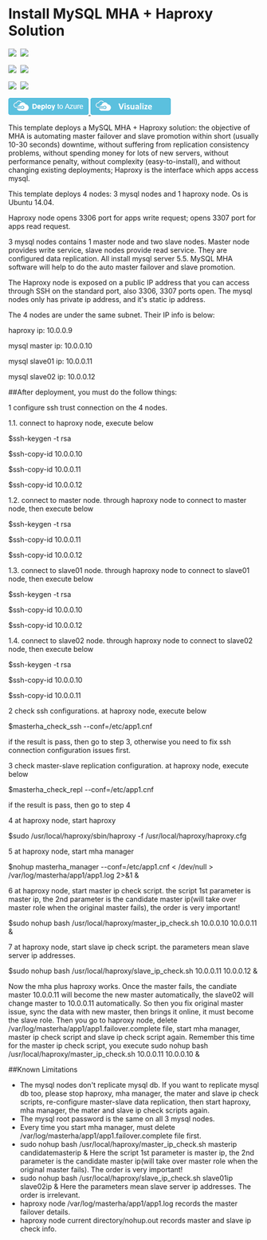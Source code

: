 # Install MySQL MHA + Haproxy Solution

<IMG SRC="https://azbotstorage.blob.core.windows.net/badges/mysql-mha-haproxy-ubuntu/PublicLastTestDate.svg" />&nbsp;
<IMG SRC="https://azbotstorage.blob.core.windows.net/badges/mysql-mha-haproxy-ubuntu/PublicDeployment.svg" />&nbsp;

<IMG SRC="https://azbotstorage.blob.core.windows.net/badges/mysql-mha-haproxy-ubuntu/FairfaxLastTestDate.svg" />&nbsp;
<IMG SRC="https://azbotstorage.blob.core.windows.net/badges/mysql-mha-haproxy-ubuntu/FairfaxDeployment.svg" />&nbsp;

<IMG SRC="https://azbotstorage.blob.core.windows.net/badges/mysql-mha-haproxy-ubuntu/BestPracticeResult.svg" />&nbsp;
<IMG SRC="https://azbotstorage.blob.core.windows.net/badges/mysql-mha-haproxy-ubuntu/CredScanResult.svg" />&nbsp;

<a href="https://portal.azure.com/#create/Microsoft.Template/uri/https%3A%2F%2Fraw.githubusercontent.com%2FAzure%2Fazure-quickstart-templates%2Fmaster%2Fmysql-mha-haproxy-ubuntu%2Fazuredeploy.json" target="_blank">
    <img src="https://raw.githubusercontent.com/Azure/azure-quickstart-templates/master/1-CONTRIBUTION-GUIDE/images/deploytoazure.png"/>
</a>
<a href="
http://armviz.io/#/?load=https%3A%2F%2Fraw.githubusercontent.com%2FAzure%2Fazure-quickstart-templates%2Fmaster%2Fmysql-mha-haproxy-ubuntu%2Fazuredeploy.json" target="_blank">
    <img src="https://raw.githubusercontent.com/Azure/azure-quickstart-templates/master/1-CONTRIBUTION-GUIDE/images/visualizebutton.png"/>
</a>


This template deploys a MySQL MHA + Haproxy solution:  the objective of MHA is automating master failover and slave promotion within short (usually 10-30 seconds) downtime, without suffering from replication consistency problems, without spending money for lots of new servers, without performance penalty, without complexity (easy-to-install), and without changing existing deployments; Haproxy is the interface which apps access mysql.

This template deploys 4 nodes: 3 mysql nodes and 1 haproxy node. Os is Ubuntu 14.04.

Haproxy node opens 3306 port for apps write request; opens 3307 port for apps read request.

3 mysql nodes contains 1 master node and two slave nodes. Master node provides write service, slave nodes provide read service. They are configured data replication. All install mysql server 5.5. MySQL MHA software will help to do the auto master failover and slave promotion.

The Haproxy node is exposed on a public IP address that you can access through SSH on the standard port, also 3306, 3307 ports open.
The mysql nodes only has private ip address, and it's static ip address. 

The 4 nodes are under the same subnet. Their IP info is below:

haproxy ip: 10.0.0.9

mysql master ip: 10.0.0.10

mysql slave01 ip: 10.0.0.11

mysql slave02 ip: 10.0.0.12

##After deployment, you must do the follow things:

1 configure ssh trust connection on the 4 nodes. 

1.1. connect to haproxy node, execute below

$ssh-keygen -t rsa

$ssh-copy-id 10.0.0.10

$ssh-copy-id 10.0.0.11

$ssh-copy-id 10.0.0.12

1.2. connect to master node. through haproxy node to connect to master node, then execute below

$ssh-keygen -t rsa

$ssh-copy-id 10.0.0.11

$ssh-copy-id 10.0.0.12

1.3. connect to slave01 node. through haproxy node to connect to slave01 node, then execute below

$ssh-keygen -t rsa

$ssh-copy-id 10.0.0.10

$ssh-copy-id 10.0.0.12

1.4. connect to slave02 node. through haproxy node to connect to slave02 node, then execute below

$ssh-keygen -t rsa

$ssh-copy-id 10.0.0.10

$ssh-copy-id 10.0.0.11

2 check ssh configurations. at haproxy node, execute below

$masterha_check_ssh --conf=/etc/app1.cnf

if the result is pass, then go to step 3, otherwise you need to fix ssh connection configuration issues first.

3 check master-slave replication configuration. at haproxy node, execute below

$masterha_check_repl --conf=/etc/app1.cnf

if the result is pass, then go to step 4

4 at haproxy node, start haproxy 

$sudo /usr/local/haproxy/sbin/haproxy -f /usr/local/haproxy/haproxy.cfg

5 at haproxy node, start mha manager

$nohup masterha_manager --conf=/etc/app1.cnf < /dev/null > /var/log/masterha/app1/app1.log 2>&1 &

6 at haproxy node, start master ip check script. the script 1st parameter is master ip, the 2nd parameter is the candidate master ip(will take over master role when the original master fails), the order is very important!

$sudo nohup bash /usr/local/haproxy/master_ip_check.sh 10.0.0.10 10.0.0.11 &

7 at haproxy node, start slave ip check script. the parameters mean slave server ip addresses.

$sudo nohup bash /usr/local/haproxy/slave_ip_check.sh 10.0.0.11 10.0.0.12 &

Now the mha plus haproxy works. Once the master fails, the candiate master 10.0.0.11 will become the new master automatically, the slave02 will change master to 10.0.0.11 automatically. So then you fix original master issue, sync the data with new master, then brings it online, it must become the slave role. Then you go to haproxy node, delete /var/log/masterha/app1/app1.failover.complete file, start mha manager, master ip check script and slave ip check script again. Remember this time for the master ip check script, you execute sudo nohup bash /usr/local/haproxy/master_ip_check.sh 10.0.0.11 10.0.0.10 & 

##Known Limitations
- The mysql nodes don't replicate mysql db. If you want to replicate mysql db too, please stop haproxy, mha manager, the mater and slave ip check scripts, re-configure master-slave data replication, then start haproxy, mha manager, the mater and slave ip check scripts again.
- The mysql root password is the same on all 3 mysql nodes.
- Every time you start mha manager, must delete /var/log/masterha/app1/app1.failover.complete file first.
- sudo nohup bash /usr/local/haproxy/master_ip_check.sh masterip candidatemasterip &     Here the script 1st parameter is master ip, the 2nd parameter is the candidate master ip(will take over master role when the original master fails). The order is very important!
- sudo nohup bash /usr/local/haproxy/slave_ip_check.sh slave01ip slave02ip &    Here the parameters mean slave server ip addresses. The order is irrelevant.
- haproxy node /var/log/masterha/app1/app1.log records the master failover details. 
- haproxy node current directory/nohup.out records master and slave ip check info.
